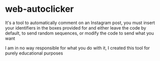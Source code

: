 # web-autoclicker
It's a tool to automatically comment on an Instagram post, you must insert your identifiers in the boxes provided for and either leave the code by default, to send random sequences, or modify the code to send what you want


I am in no way responsible for what you do with it, I created this tool for purely educational purposes